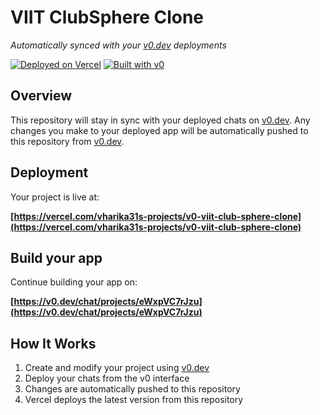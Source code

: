 # VIIT ClubSphere Clone

*Automatically synced with your [v0.dev](https://v0.dev) deployments*

[![Deployed on Vercel](https://img.shields.io/badge/Deployed%20on-Vercel-black?style=for-the-badge&logo=vercel)](https://vercel.com/vharika31s-projects/v0-viit-club-sphere-clone)
[![Built with v0](https://img.shields.io/badge/Built%20with-v0.dev-black?style=for-the-badge)](https://v0.dev/chat/projects/eWxpVC7rJzu)

## Overview

This repository will stay in sync with your deployed chats on [v0.dev](https://v0.dev).
Any changes you make to your deployed app will be automatically pushed to this repository from [v0.dev](https://v0.dev).

## Deployment

Your project is live at:

**[https://vercel.com/vharika31s-projects/v0-viit-club-sphere-clone](https://vercel.com/vharika31s-projects/v0-viit-club-sphere-clone)**

## Build your app

Continue building your app on:

**[https://v0.dev/chat/projects/eWxpVC7rJzu](https://v0.dev/chat/projects/eWxpVC7rJzu)**

## How It Works

1. Create and modify your project using [v0.dev](https://v0.dev)
2. Deploy your chats from the v0 interface
3. Changes are automatically pushed to this repository
4. Vercel deploys the latest version from this repository